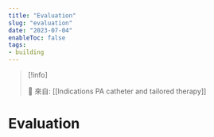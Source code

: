 ```yaml
---
title: "Evaluation"
slug: "evaluation"
date: "2023-07-04"
enableToc: false
tags:
- building
---
```


> [!info]
>
> 🌱 來自: [[Indications PA catheter and tailored therapy]]

# Evaluation


